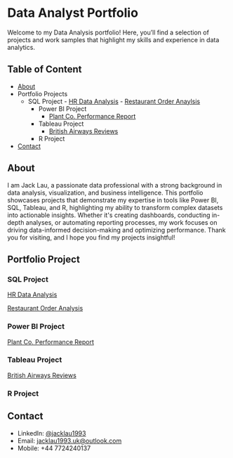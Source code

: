 # Data Analyst Portfolio

Welcome to my Data Analysis portfolio! Here, you’ll find a selection of projects and work samples that highlight my skills and experience in data analytics.

## Table of Content

- [About](#about)
- Portfolio Projects
  - SQL Project
        - [HR Data Analysis](https://github.com/jacklau1993/data-analysis-portfolio/tree/d61671fdc4569e2ffd5e18147129e795f9f43b5f/SQL%20Project/HR%20Data%20Analysis)
        - [Restaurant Order Anaylsis](https://github.com/jacklau1993/data-analysis-portfolio/tree/3767c7b0dc634d758da4266a220af7f0e7cdb98a/SQL%20Project/Restaurant%20Order%20Analysis)
    - Power BI Project
      - [Plant Co. Performance Report](https://github.com/jacklau1993/data-analysis-portfolio/tree/5ca45e923d5eb30581ae81c854985dedafebede2/Power%20BI%20Project/Plant%20Co.%20Performance%20Report)
    - Tableau Project
      - [British Airways Reviews](https://github.com/jacklau1993/data-analysis-portfolio/tree/c45f1a0760fe1284b818ce46541cd782d02fc0f1/Tableau%20Project/British%20Airways%20Review)
    - R Project
- [Contact](#contact)

## About

I am Jack Lau, a passionate data professional with a strong background in data analysis, visualization, and business intelligence. This portfolio showcases projects that demonstrate my expertise in tools like Power BI, SQL, Tableau, and R, highlighting my ability to transform complex datasets into actionable insights. Whether it's creating dashboards, conducting in-depth analyses, or automating reporting processes, my work focuses on driving data-informed decision-making and optimizing performance. Thank you for visiting, and I hope you find my projects insightful!

## Portfolio Project

### SQL Project

[HR Data Analysis](https://github.com/jacklau1993/data-analysis-portfolio/tree/d61671fdc4569e2ffd5e18147129e795f9f43b5f/SQL%20Project/HR%20Data%20Analysis)

[Restaurant Order Analysis](https://github.com/jacklau1993/data-analysis-portfolio/tree/3767c7b0dc634d758da4266a220af7f0e7cdb98a/SQL%20Project/Restaurant%20Order%20Analysis)

### Power BI Project

[Plant Co. Performance Report](https://github.com/jacklau1993/data-analysis-portfolio/tree/d61671fdc4569e2ffd5e18147129e795f9f43b5f/Power%20BI%20Project/Plant%20Co.%20Performance%20Report)

### Tableau Project

[British Airways Reviews](https://github.com/jacklau1993/data-analysis-portfolio/tree/c45f1a0760fe1284b818ce46541cd782d02fc0f1/Tableau%20Project/British%20Airways%20Review)

### R Project

## Contact

- LinkedIn: [@jacklau1993](https://www.linkedin.com/in/jacklau1993/)
- Email: [jacklau1993.uk@outlook.com](mailto:jacklau1993.uk@outlook.com)
- Mobile: +44 7724240137
